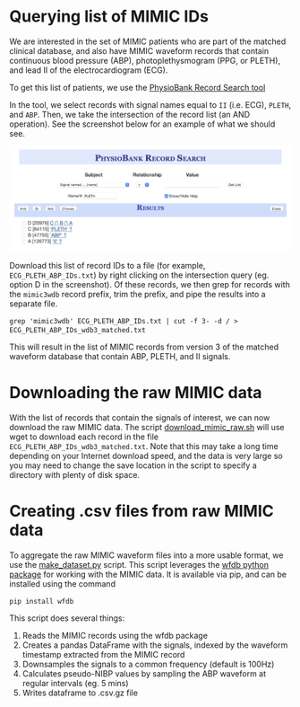 # Querying list of MIMIC IDs

We are interested in the set of MIMIC patients who are part of the matched clinical database, and also have MIMIC waveform records that contain continuous blood pressure (ABP), photoplethysmogram (PPG, or PLETH), and lead II of the electrocardiogram (ECG).

To get this list of patients, we use the [PhysioBank Record Search tool](https://archive.physionet.org/cgi-bin/pbsearch?help_on=on)

In the tool, we select records with signal names equal to `II` (i.e. ECG), `PLETH`, and `ABP`. Then, we take the intersection of the record list (an AND operation). See the screenshot below for an example of what we should see.  

![physiobank_search_tool](physiobank_search_tool.png)

Download this list of record IDs to a file (for example, `ECG_PLETH_ABP_IDs.txt`) by right clicking on the intersection query (eg. option D in the screenshot).
Of these records, we then grep for records with the `mimic3wdb` record prefix, trim the prefix, and pipe the results into a separate file. 
```
grep 'mimic3wdb' ECG_PLETH_ABP_IDs.txt | cut -f 3- -d / > ECG_PLETH_ABP_IDs_wdb3_matched.txt
```

This will result in the list of MIMIC records from version 3 of the matched waveform database that contain ABP, PLETH, and II signals. 

# Downloading the raw MIMIC data

With the list of records that contain the signals of interest, we can now download the raw MIMIC data. The script [download_mimic_raw.sh](download_mimic_raw.sh) will use wget to download each record in the file `ECG_PLETH_ABP_IDs_wdb3_matched.txt`. Note that this may take a long time depending on your Internet download speed, and the data is very large so you may need to change the save location in the script to specify a directory with plenty of disk space. 

# Creating .csv files from raw MIMIC data

To aggregate the raw MIMIC waveform files into a more usable format, we use the [make_dataset.py](make_dataset.py) script.
This script leverages the [wfdb python package](https://github.com/MIT-LCP/wfdb-python) for working with the  MIMIC data. It is available via pip, and can be installed using the command 

```
pip install wfdb
```

This script does several things:

1. Reads the MIMIC records using the wfdb package
2. Creates a pandas DataFrame with the signals, indexed by the waveform timestamp extracted from the MIMIC record
3. Downsamples the signals to a common frequency (default is 100Hz)
4. Calculates pseudo-NIBP values by sampling the ABP waveform at regular intervals (eg. 5 mins)
5. Writes dataframe to .csv.gz file
